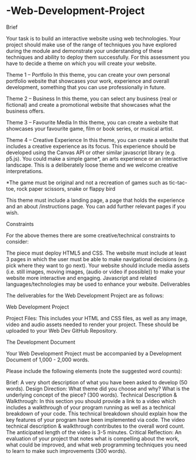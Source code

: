 # -Web-Development-Project 

Brief


Your task is to build an interactive website using web technologies. Your project should make use of the range of techniques you have explored during the module and demonstrate your understanding of these techniques and ability to deploy them successfully. For this assessment you have to decide a theme on which you will create your website.

Theme 1 – Portfolio
In this theme, you can create your own personal portfolio website that showcases your work, experience and overall development, something that you can use professionally in future.

Theme 2 – Business
In this theme, you can select any business (real or fictional) and create a promotional website that showcases what the business offers.

Theme 3 – Favourite Media
In this theme, you can create a website that showcases your favourite game, film or book series, or musical artist.

Theme 4 – Creative Experience
In this theme, you can create a website that includes a creative experience as its focus. This experience should be developed using the Canvas API or other similar javascript library (e.g. p5.js). You could make a simple game*, an arts experience or an interactive landscape. This is a deliberately loose theme and we welcome creative interpretations. 

*The game must be original and not a recreation of games such as tic-tac-toe, rock paper scissors, snake or flappy bird

This theme must include a landing page, a page that holds the experience and an about /instructions page. You can add further relevant pages if you wish.

Constraints


For the above themes there are some creative/technical constraints to consider:

The piece must deploy HTML5 and CSS.
The website must include at least 3 pages in which the user must be able to make navigational decisions (e.g. pick where they want to go next).
Your website should include media assets (i.e. still images, moving
images, (audio or video if possible)) to make your website more interactive and engaging.
Javascript and related languages/technologies may be used to enhance your website.
Deliverables


The deliverables for the Web Development Project are as follows:



Web Development Project

Project Files: This includes your HTML and CSS files, as well as any image, video and audio assets needed to render your project. These should be uploaded to your Web Dev GitHub Repository.



The Development Document 

Your Web Development Project must be accompanied by a Development Document of 1,000 - 2,000 words. 

Please include the following elements (note the suggested word counts):

Brief: A very short description of what you have been asked to develop (50 words).
Design Direction: What theme did you choose and why? What is the underlying concept of the piece? (300 words). 
Technical Description & Walkthrough:  In this section you should provide a link to a video which includes a walkthrough of your program running as well as a technical breakdown of your code. This technical breakdown should explain how the key features of your program have been implemented via code. The video technical description & walkthrough contributes to the overall word count. The anticipated length of the video is 3-5 minutes.
Critical Reflection: An evaluation of your project that notes what is compelling about the work, what could be improved, and what web programming techniques you need to learn to make such improvements (300 words).
